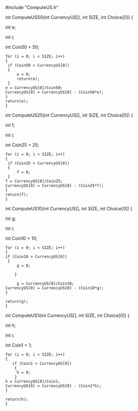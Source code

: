 #include "ComputeUS.h"

int ComputeUS50(int CurrencyUS[], int SIZE, int Choice[0])
{

int e;
 
int i;
 
int Coin50 = 50;
 
	
	for (i = 0; i < SIZE; i++)
	{
	 if (Coin50 > CurrencyUS[0])
	 {
		 e = 0;
		 return(e);
	 }
	e = CurrencyUS[0]/Coin50;
	CurrencyUS[0] = CurrencyUS[0] - (Coin50*e);
	}
	return(e);
    }

int ComputeUS25(int CurrencyUS[], int SIZE, int Choice[0])
{

int f;
 
int i;

int Coin25 = 25;

	
	for (i = 0; i < SIZE; i++)
	{
	 if (Coin25 > CurrencyUS[0])
	 {
		 f = 0;
	 }
	f = CurrencyUS[0]/Coin25;
	CurrencyUS[0] = CurrencyUS[0] - (Coin25*f);
	}
	return(f);
    }

int ComputeUS10(int CurrencyUS[], int SIZE, int Choice[0])
{

int g;
 
int i;
 
int Coin10 = 10;

	for (i = 0; i < SIZE; i++)
	{
	if (Coin10 > CurrencyUS[0])
	 {
		 g = 0;
		 
		} 
		 
		 g = CurrencyUS[0]/Coin10;
	CurrencyUS[0] = CurrencyUS[0] - (Coin10*g);
	}
	
	return(g);
    }


int ComputeUS1(int CurrencyUS[], int SIZE, int Choice[0])
{

int h;
 
int i;
 
int Coin1 = 1;

	for (i = 0; i < SIZE; i++)
	{	
       if (Coin1 > CurrencyUS[0])
	    {
		 h = 0;
		}  
    h = CurrencyUS[0]/Coin1;
	CurrencyUS[0] = CurrencyUS[0] - (Coin1*h);
	}
	
	return(h);
    }

